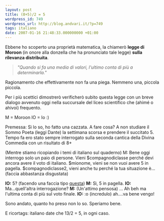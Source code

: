 ```yaml
---
layout: post
title: (8+5)/2 = 5
wordpress_id: 749
wordpress_url: http://blog.andvari.it/?p=749
tags: italiano
date: 2007-01-16 21:48:33.000000000 +01:00
---
```

Ebbene ho scoperto una proprietà matematica, la chiamerò <strong>legge di Moroon </strong>(in onore alla donzella che ha pronunciato tale legge) <strong>sulla rilevanza distribuita</strong>.
<blockquote><em>"Quando si fa una media di valori, l'ultimo conta di più a determinarla." </em></blockquote>
Ragionamento che effettivamente non fa una piega. Nemmeno una, piccola piccola.

Per i più scettici dimostrerò<strong> </strong>verificherò<strong> </strong>subito questa legge con un breve dialogo avvenuto oggi nella succursale del liceo scientifico che (ahimé o ahivoi) frequento.

M = Moroon
IO = Io :)

Premessa: Sì lo so, ho fatto una cazzata. A fare cosa? A non studiare il Sommo Poeta (leggi Dante) la settimana scorsa e prendere il succitato 5. Tempo fa ero stato sempre interrogato sulla seconda cantica della Divina Commedia con un risultato di 8+

(Mentre stiamo ricopiando i temi di italiano sul quaderno)
M: Bene oggi interrogo solo un paio di persone. Vieni $compagnodiclasse perché devi ancora avere il voto di italiano. $mionome, vieni se non vuoi avere 5 in pagella. $compagnodiclasse2, vieni anche tu perché la tua situazione è...(faccia abbastanza disgustata)

<strong>IO:</strong> 5? (facendo una faccia tipo <a href="http://www.corriere.it/Media/Foto/2002/12_Dicembre/06/NUOTO.jpg">questa</a>)
<strong>M:</strong> Sì, 5 in pagella.
<strong>IO:</strong> Ma...quell'altra interrogazione?
<strong>M:</strong> (Un'attimo pensosa) ... Ah beh ma l'ultima conta di più sul voto finale.
<strong>IO:</strong> :o (incredulo) ah....va bene vengo!

Sono andato, quanto ho preso non lo so. Speriamo bene.

E ricortags: italiano
date che 13/2 = 5, in ogni caso.
